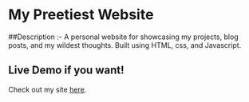 # My Preetiest Website

##Description :- 
A personal website for showcasing my projects, blog posts, and my wildest thoughts. Built using HTML, css, and Javascript.


## Live Demo if you want!
Check out my site [here](https://shreestyle.github.io/).


